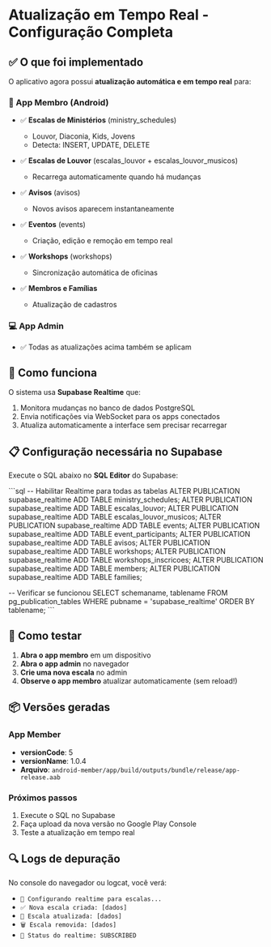 # Atualização em Tempo Real - Configuração Completa

## ✅ O que foi implementado

O aplicativo agora possui **atualização automática e em tempo real** para:

### 📱 App Membro (Android)
- ✅ **Escalas de Ministérios** (ministry_schedules)
  - Louvor, Diaconia, Kids, Jovens
  - Detecta: INSERT, UPDATE, DELETE
  
- ✅ **Escalas de Louvor** (escalas_louvor + escalas_louvor_musicos)
  - Recarrega automaticamente quando há mudanças
  
- ✅ **Avisos** (avisos)
  - Novos avisos aparecem instantaneamente
  
- ✅ **Eventos** (events)
  - Criação, edição e remoção em tempo real
  
- ✅ **Workshops** (workshops)
  - Sincronização automática de oficinas
  
- ✅ **Membros e Famílias**
  - Atualização de cadastros

### 💻 App Admin
- ✅ Todas as atualizações acima também se aplicam

## 🔧 Como funciona

O sistema usa **Supabase Realtime** que:
1. Monitora mudanças no banco de dados PostgreSQL
2. Envia notificações via WebSocket para os apps conectados
3. Atualiza automaticamente a interface sem precisar recarregar

## 📋 Configuração necessária no Supabase

Execute o SQL abaixo no **SQL Editor** do Supabase:

\`\`\`sql
-- Habilitar Realtime para todas as tabelas
ALTER PUBLICATION supabase_realtime ADD TABLE ministry_schedules;
ALTER PUBLICATION supabase_realtime ADD TABLE escalas_louvor;
ALTER PUBLICATION supabase_realtime ADD TABLE escalas_louvor_musicos;
ALTER PUBLICATION supabase_realtime ADD TABLE events;
ALTER PUBLICATION supabase_realtime ADD TABLE event_participants;
ALTER PUBLICATION supabase_realtime ADD TABLE avisos;
ALTER PUBLICATION supabase_realtime ADD TABLE workshops;
ALTER PUBLICATION supabase_realtime ADD TABLE workshops_inscricoes;
ALTER PUBLICATION supabase_realtime ADD TABLE members;
ALTER PUBLICATION supabase_realtime ADD TABLE families;

-- Verificar se funcionou
SELECT schemaname, tablename 
FROM pg_publication_tables 
WHERE pubname = 'supabase_realtime'
ORDER BY tablename;
\`\`\`

## 🚀 Como testar

1. **Abra o app membro** em um dispositivo
2. **Abra o app admin** no navegador
3. **Crie uma nova escala** no admin
4. **Observe o app membro** atualizar automaticamente (sem reload!)

## 📦 Versões geradas

### App Member
- **versionCode**: 5
- **versionName**: 1.0.4
- **Arquivo**: `android-member/app/build/outputs/bundle/release/app-release.aab`

### Próximos passos
1. Execute o SQL no Supabase
2. Faça upload da nova versão no Google Play Console
3. Teste a atualização em tempo real

## 🔍 Logs de depuração

No console do navegador ou logcat, você verá:
- `🔄 Configurando realtime para escalas...`
- `✅ Nova escala criada: [dados]`
- `🔄 Escala atualizada: [dados]`
- `🗑️ Escala removida: [dados]`
- `📡 Status do realtime: SUBSCRIBED`
